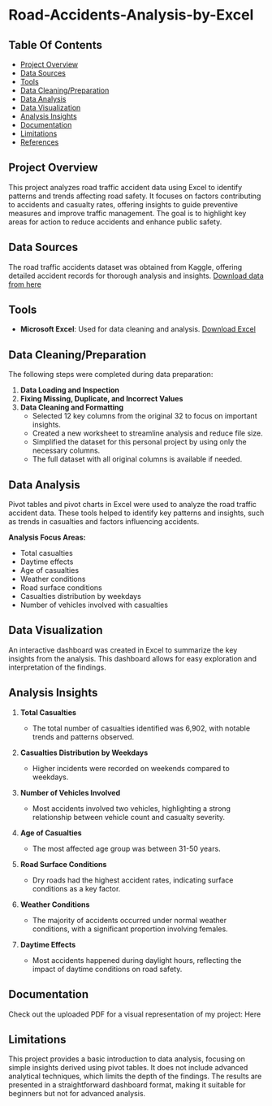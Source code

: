 # Road-Accidents-Analysis-by-Excel

## Table Of Contents

- [Project Overview](#project-overview)
- [Data Sources](#data-sources)
- [Tools](#tools)
- [Data Cleaning/Preparation](#data-cleaningpreparation)
- [Data Analysis](#data-analysis)
- [Data Visualization](#data-visualization)
- [Analysis Insights](#analysis-insights)
- [Documentation](#documentation)
- [Limitations](#limitations)
- [References](#references)

## Project Overview

This project analyzes road traffic accident data using Excel to identify patterns and trends affecting road safety. It focuses on factors contributing to accidents and casualty rates, offering insights to guide preventive measures and improve traffic management. The goal is to highlight key areas for action to reduce accidents and enhance public safety.

## Data Sources

The road traffic accidents dataset was obtained from Kaggle, offering detailed accident records for thorough analysis and insights. 
[Download data from here](https://www.kaggle.com/code/mohamedfaisvk/road-traffic-accidents-severity-classifier/input)

## Tools

- **Microsoft Excel**: Used for data cleaning and analysis. [Download Excel](https://www.microsoft.com/en-in/microsoft-365/excel)

## Data Cleaning/Preparation

The following steps were completed during data preparation:  

1. **Data Loading and Inspection**  
2. **Fixing Missing, Duplicate, and Incorrect Values**  
3. **Data Cleaning and Formatting**  
   - Selected 12 key columns from the original 32 to focus on important insights.  
   - Created a new worksheet to streamline analysis and reduce file size.  
   - Simplified the dataset for this personal project by using only the necessary columns.  
   - The full dataset with all original columns is available if needed.  

## Data Analysis

Pivot tables and pivot charts in Excel were used to analyze the road traffic accident data. These tools helped to identify key patterns and insights, such as trends in casualties and factors influencing accidents.

**Analysis Focus Areas:**  
- Total casualties  
- Daytime effects  
- Age of casualties  
- Weather conditions  
- Road surface conditions  
- Casualties distribution by weekdays  
- Number of vehicles involved with casualties  

## Data Visualization

An interactive dashboard was created in Excel to summarize the key insights from the analysis. This dashboard allows for easy exploration and interpretation of the findings.  

## Analysis Insights

1. **Total Casualties**  
   - The total number of casualties identified was 6,902, with notable trends and patterns observed.  

2. **Casualties Distribution by Weekdays**  
   - Higher incidents were recorded on weekends compared to weekdays.  

3. **Number of Vehicles Involved**  
   - Most accidents involved two vehicles, highlighting a strong relationship between vehicle count and casualty severity.  

4. **Age of Casualties**  
   - The most affected age group was between 31-50 years.  

5. **Road Surface Conditions**  
   - Dry roads had the highest accident rates, indicating surface conditions as a key factor.  

6. **Weather Conditions**  
   - The majority of accidents occurred under normal weather conditions, with a significant proportion involving females.  

7. **Daytime Effects**  
   - Most accidents happened during daylight hours, reflecting the impact of daytime conditions on road safety.  

## Documentation
Check out the uploaded PDF for a visual representation of my project: Here

## Limitations

This project provides a basic introduction to data analysis, focusing on simple insights derived using pivot tables. It does not include advanced analytical techniques, which limits the depth of the findings. The results are presented in a straightforward dashboard format, making it suitable for beginners but not for advanced analysis. 
